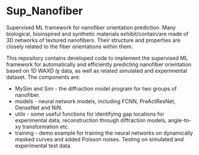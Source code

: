 # Sup_Nanofiber
Supervised ML framework for nanofiber orientation prediction.
Many biological, bioinspired and synthetic materials exhibit/contain/are made of 3D networks of textured nanofibers. Their structure and properties are closely related to the fiber orientations within them.

This repository contains developed code to implement the supervised ML framework for automatically and efficiently predicting nanofiber orientation based on 1D WAXD $I{\chi}$ data, as well as related simulated and experimental dataset. The components are:

- MySim and Sim - the diffraction model program for two groups of nanofiber.
- models -  neural network models, including FCNN, PreActResNet, DenseNet and NiN.
- utils -  some useful functions for identifying gap locations for experimental data, reconstruction through diffraction models, angle-to-xy transformation etc.
- training -  demo example for training the neural networks on dynamically masked curves and added Poisson noises. Testing on simulated and experimental test data.

​	

